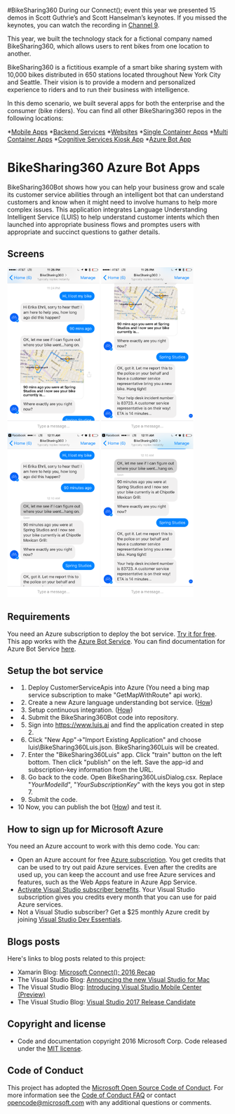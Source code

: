 #BikeSharing360
During our Connect(); event this year we presented 15 demos in Scott Guthrie’s and Scott Hanselman’s keynotes. If you missed the keynotes, you can watch the recording in [Channel 9](https://channel9.msdn.com/Events/Connect/2016/Keynotes-Scott-Guthrie-and-Scott-Hanselman).

This year, we built the technology stack for a fictional company named BikeSharing360, which allows users to rent bikes from one location to another.

BikeSharing360 is a fictitious example of a smart bike sharing system with 10,000 bikes distributed in 650 stations located throughout New York City and Seattle. Their vision is to provide a modern and personalized experience to riders and to run their business with intelligence.

In this demo scenario, we built several apps for both the enterprise and the consumer (bike riders). You can find all other BikeSharing360 repos in the following locations:

*[Mobile Apps](https://github.com/Microsoft/BikeSharing360_MobileApps)
*[Backend Services](https://github.com/Microsoft/BikeSharing360_BackendServices)
*[Websites](https://github.com/Microsoft/BikeSharing360_Websites)
*[Single Container Apps](https://github.com/Microsoft/BikeSharing360_SingleContainer)
*[Multi Container Apps](https://github.com/Microsoft/BikeSharing360_MultiContainer)
*[Cognitive Services Kiosk App](https://github.com/Microsoft/BikeSharing360_CognitiveServicesKioskApp)
*[Azure Bot App](https://github.com/Microsoft/BikeSharing360_BotApps)

# BikeSharing360 Azure Bot Apps
BikeSharing360Bot shows how you can help your business grow and scale its customer service abilities through an intelligent bot that can understand customers and know when it might need to involve humans to help more complex issues. 
This application integrates Language Understanding Intelligent Service (LUIS) to help understand customer intents which then launched into appropriate business flows and promptes users with appropriate and succinct questions to gather details.

## Screens

<img src="images/bot1.png" Width="210" />
<img src="images/bot2.png" Width="210" />
<img src="images/bot3.PNG" Width="210" />
<img src="images/bot4.PNG" Width="210" />

## Requirements
You need an Azure subscription to deploy the bot service. [Try it for free](https://azure.microsoft.com/en-us/). This app works with the [Azure Bot Service](https://azure.microsoft.com/en-us/services/bot-service/). You can find documentation for Azure Bot Service [here](https://docs.botframework.com/en-us/azure-bot-service/#navtitle).

## Setup the bot service
* 1. Deploy CustomerServiceApis into Azure (You need a bing map service subscription to make "GetMapWithRoute" api work).
* 2. Create a new Azure language understanding bot service. ([How](https://docs.botframework.com/en-us/azure-bots/build/first-bot/#navtitle))
* 3. Setup continuous integration. ([How](https://docs.botframework.com/en-us/azure-bot-service/manage/setting-up-continuous-integration/#navtitle))
* 4. Submit the BikeSharing360Bot code into repository.
* 5. Sign into https://www.luis.ai and find the application created in step 2.
* 6. Click "New App"->"Import Existing Application" and choose luis\BikeSharing360Luis.json. BikeSharing360Luis will be created.
* 7. Enter the "BikeSharing360Luis" app. Click "train" button on the left bottom. Then click "publish" on the left. Save the app-id and subscription-key information from the URL.
* 8. Go back to the code. Open BikeSharing360LuisDialog.csx. Replace "_YourModelId_", "_YourSubscriptionKey_" with the keys you got in step 7.
* 9. Submit the code.
* 10 Now, you can publish the bot ([How](https://docs.botframework.com/en-us/azure-bot-service/manage/publish/#navtitle)) and test it. 

## How to sign up for Microsoft Azure

You need an Azure account to work with this demo code. You can:

- Open an Azure account for free [Azure subscription](https://azure.com). You get credits that can be used to try out paid Azure services. Even after the credits are used up, you can keep the account and use free Azure services and features, such as the Web Apps feature in Azure App Service.
- [Activate Visual Studio subscriber benefits](https://www.visualstudio.com/products/visual-studio-dev-essentials-vs). Your Visual Studio subscription gives you credits every month that you can use for paid Azure services.
- Not a Visual Studio subscriber? Get a $25 monthly Azure credit by joining [Visual Studio Dev Essentials](https://www.visualstudio.com/products/visual-studio-dev-essentials-vs).

## Blogs posts

Here's links to blog posts related to this project:

- Xamarin Blog: [Microsoft Connect(); 2016 Recap](https://blog.xamarin.com/microsoft-connect-2016-recap/)
- The Visual Studio Blog: [Announcing the new Visual Studio for Mac](https://blogs.msdn.microsoft.com/visualstudio/2016/11/16/visual-studio-for-mac/)
- The Visual Studio Blog: [Introducing Visual Studio Mobile Center (Preview)](https://blogs.msdn.microsoft.com/visualstudio/2016/11/16/visual-studio-mobile-center/)
- The Visual Studio Blog: [Visual Studio 2017 Release Candidate](https://blogs.msdn.microsoft.com/visualstudio/2016/11/16/visual-studio-2017-rc/)

## Copyright and license
* Code and documentation copyright 2016 Microsoft Corp. Code released under the [MIT license](https://github.com/Microsoft/BikeSharing360_BotApps/blob/master/license.txt).

## Code of Conduct 
This project has adopted the [Microsoft Open Source Code of Conduct](https://opensource.microsoft.com/codeofconduct/). For more information see the [Code of Conduct FAQ](https://opensource.microsoft.com/codeofconduct/faq/) or contact [opencode@microsoft.com](mailto:opencode@microsoft.com) with any additional questions or comments.
